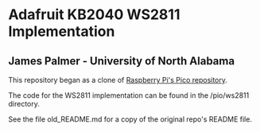 # Adafruit KB2040 WS2811 Implementation
## James Palmer - University of North Alabama

This repository began as a clone of [Raspberry Pi's Pico repository](https://github.com/raspberrypi/pico-examples).

The code for the WS2811 implementation can be found in the /pio/ws2811 directory.

See the file old_README.md for a copy of the original repo's README file.
